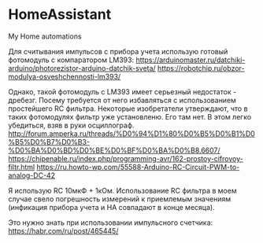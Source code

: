 # HomeAssistant
My Home automations

Для считывания импульсов с прибора учета использую готовый фотомодуль с компаратором LM393:
https://arduinomaster.ru/datchiki-arduino/photorezistor-arduino-datchik-sveta/
https://robotchip.ru/obzor-modulya-osveshchennosti-lm393/


Однако, такой фотомодуль с LM393 имеет серьезный недостаток - дребезг. Посему требуется от него избавляться с использованием простейшего RC фильтра. Некоторые изобретатели утверждают, что в таких фотомодулях фильтр уже установленю. Его там нет. В этом легко убедиться, взяв в руки осциллограф.
http://forum.amperka.ru/threads/%D0%94%D1%80%D0%B5%D0%B1%D0%B5%D0%B7%D0%B3-%D0%BA%D0%BD%D0%BE%D0%BF%D0%BA%D0%B8.6607/
https://chipenable.ru/index.php/programming-avr/162-prostoy-cifrovoy-filtr.html
https://ru.howto-wp.com/55588-Arduino-RC-Circuit-PWM-to-analog-DC-42

Я использую RC 10мкФ + 1кОм. Использование RC фильтра в моем случае свело погрешность измерений к приемлемым значениям (инфикация прибора учета и HA совпадают в конце месяца).

Это нужно знать при использовании импульсного счетчика:
https://habr.com/ru/post/465445/